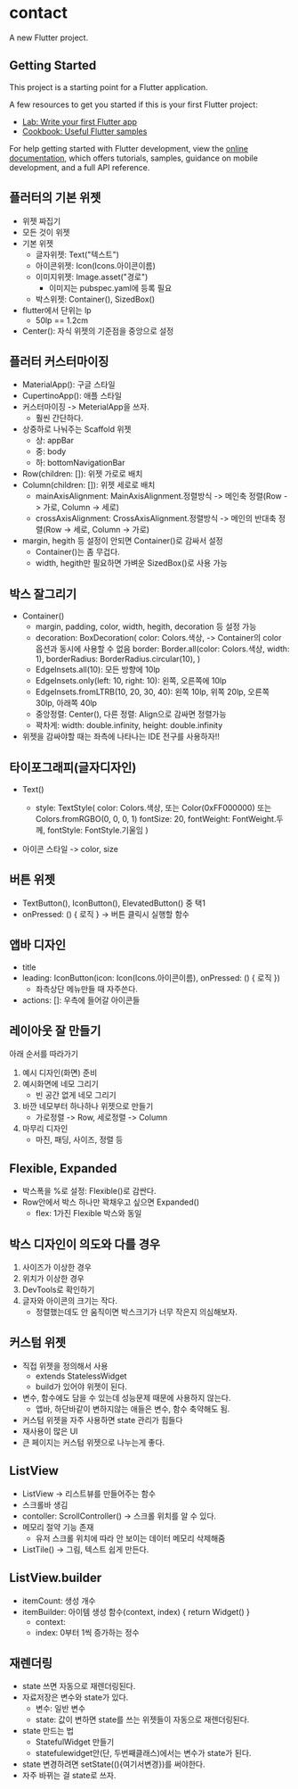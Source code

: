 # contact

A new Flutter project.

## Getting Started

This project is a starting point for a Flutter application.

A few resources to get you started if this is your first Flutter project:

- [Lab: Write your first Flutter app](https://docs.flutter.dev/get-started/codelab)
- [Cookbook: Useful Flutter samples](https://docs.flutter.dev/cookbook)

For help getting started with Flutter development, view the
[online documentation](https://docs.flutter.dev/), which offers tutorials,
samples, guidance on mobile development, and a full API reference.

## 플러터의 기본 위젯
- 위젯 짜집기
- 모든 것이 위젯
- 기본 위젯
  - 글자위젯: Text("텍스트")
  - 아이콘위젯: Icon(Icons.아이콘이름)
  - 이미지위젯: Image.asset("경로")
    - 이미지는 pubspec.yaml에 등록 필요
  - 박스위젯: Container(), SizedBox()
- flutter에서 단위는 lp
  - 50lp == 1.2cm
- Center(): 자식 위젯의 기준점을 중앙으로 설정

## 플러터 커스터마이징
- MaterialApp(): 구글 스타일
- CupertinoApp(): 애플 스타일
- 커스터마이징 -> MeterialApp을 쓰자.
  - 훨씬 간단하다.
- 상중하로 나눠주는 Scaffold 위젯
  - 상: appBar
  - 중: body
  - 하: bottomNavigationBar
- Row(children: []): 위젯 가로로 배치
- Column(children: []): 위젯 세로로 배치
  - mainAxisAlignment: MainAxisAlignment.정렬방식 -> 메인축 정렬(Row -> 가로, Column -> 세로)
  - crossAxisAlignment: CrossAxisAlignment.정렬방식 -> 메인의 반대축 정렬(Row -> 세로, Column -> 가로)
- margin, hegith 등 설정이 안되면 Container()로 감싸서 설정
  - Container()는 좀 무겁다. 
  - width, hegith만 필요하면 가벼운 SizedBox()로 사용 가능

## 박스 잘그리기
- Container()
  - margin, padding, color, width, hegith, decoration 등 설정 가능
  - decoration: BoxDecoration(
      color: Colors.색상, -> Container의 color 옵션과 동시에 사용할 수 없음
      border: Border.all(color: Colors.색상, width: 1),
      borderRadius: BorderRadius.circular(10),
    )
  - EdgeInsets.all(10): 모든 방향에 10lp
  - EdgeInsets.only(left: 10, right: 10): 왼쪽, 오른쪽에 10lp
  - EdgeInsets.fromLTRB(10, 20, 30, 40): 왼쪽 10lp, 위쪽 20lp, 오른쪽 30lp, 아래쪽 40lp
  - 중앙정렬: Center(), 다른 정렬: Align으로 감싸면 정렬가능
  - 꽉차게: width: double.infinity, height: double.infinity
- 위젯을 감싸야할 때는 좌측에 나타나는 IDE 전구를 사용하자!!

## 타이포그래피(글자디자인)
- Text()
  - style: TextStyle(
      color: Colors.색상, 또는 Color(0xFF000000) 또는 Colors.fromRGBO(0, 0, 0, 1)
      fontSize: 20,
      fontWeight: FontWeight.두께,
      fontStyle: FontStyle.기울임
    )

- 아이콘 스타일 -> color, size

## 버튼 위젯
- TextButton(), IconButton(), ElevatedButton() 중 택1
- onPressed: () { 로직 } -> 버튼 클릭시 실행할 함수

## 앱바 디자인
- title
- leading: IconButton(icon: Icon(Icons.아이콘이름), onPressed: () { 로직 })
    - 좌측상단 메뉴만들 때 자주쓴다.
- actions: []: 우측에 들어갈 아이콘들

## 레이아웃 잘 만들기
아래 순서를 따라가기
1. 예시 디자인(화면) 준비
2. 예시화면에 네모 그리기
   - 빈 공간 없게 네모 그리기
3. 바깐 네모부터 하나하나 위젯으로 만들기
    - 가로정렬 -> Row, 세로정렬 -> Column
4. 마무리 디자인
   - 마진, 패딩, 사이즈, 정렬 등

## Flexible, Expanded
- 박스폭을 %로 설정: Flexible()로 감싼다.
- Row안에서 박스 하나만 꽉채우고 싶으면 Expanded()
  - flex: 1가진 Flexible 박스와 동일 

## 박스 디자인이 의도와 다를 경우
1. 사이즈가 이상한 경우
2. 위치가 이상한 경우
3. DevTools로 확인하기
4. 글자와 아이콘의 크기는 작다.
   - 정렬했는데도 안 움직이면 박스크기가 너무 작은지 의심해보자.

## 커스텀 위젯
- 직접 위젯을 정의해서 사용
  - extends StatelessWidget
  - build가 있어야 위젯이 된다.
- 변수, 함수에도 담을 수 있는데 성능문제 때문에 사용하지 않는다.
  - 앱바, 하단바같이 변하지않는 애들은 변수, 함수 축약해도 됨.
- 커스텀 위젯을 자주 사용하면 state 관리가 힘들다
- 재사용이 많은 UI
- 큰 페이지는 커스텀 위젯으로 나누는게 좋다.

## ListView
- ListView -> 리스트뷰를 만들어주는 함수
- 스크롤바 생김
- contoller: ScrollController() -> 스크롤 위치를 알 수 있다.
- 메모리 절약 기능 존재
  - 유저 스크롤 위치에 따라 안 보이는 데이터 메모리 삭제해줌
- ListTile() -> 그림, 텍스트  쉽게 만든다.

## ListView.builder
- itemCount: 생성 개수
- itemBuilder: 아이템 생성 함수(context, index) { return Widget() }
  - context: 
  - index: 0부터 1씩 증가하는 정수

## 재렌더링
- state 쓰면 자동으로 재렌더링된다.
- 자료저장은 변수와 state가 있다.
  - 변수: 일반 변수
  - state: 값이 변하면 state를 쓰는 위젯들이 자동으로 재렌더링된다.
- state 만드는 법
  - StatefulWidget 만들기
  - statefulewidget안(단, 두번째클래스)에서는 변수가 state가 된다.
- state 변경하려면 setState((){여기서변경})를 써야한다.
- 자주 바뀌는 걸 state로 쓰자.